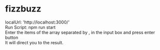 # fizzbuzz

localUrl: 'http://localhost:3000/' </br>
Run Script: npm run start </br>
Enter the items of the array separated by , in the input box and press enter button </br>
It will direct you to the result.
